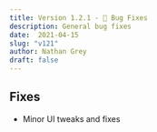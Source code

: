 ```yaml
---
title: Version 1.2.1 - 🐞 Bug Fixes
description: General bug fixes
date:  2021-04-15
slug: "v121"
author: Nathan Grey
draft: false
---
```


## Fixes

- Minor UI tweaks and fixes